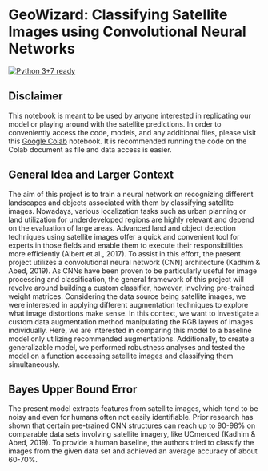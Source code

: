 # GeoWizard: Classifying Satellite Images using Convolutional Neural Networks

[![Python 3+7 ready](https://img.shields.io/badge/python-3.8%2B-yellowgreen.svg)](https://www.python.org/)

## Disclaimer
This notebook is meant to be used by anyone interested in replicating our model or playing around with the satellite predictions. In order to conveniently access the code, models, and any additional files, please visit this [Google Colab](https://colab.research.google.com/drive/1NV7bGt00F93xK9f7hazdZOva-JpbJV-x?usp=sharing) notebook. It is recommended running the code on the Colab document as file and data access is easier.

## General Idea and Larger Context
The aim of this project is to train a neural network on recognizing different landscapes and objects associated with them by classifying satellite images. Nowadays, various localization tasks such as urban planning or land utilization for underdeveloped regions are highly relevant and depend on the evaluation of large areas. Advanced land and object detection techniques using satellite images offer a quick and convenient tool for experts in those fields and enable them to execute their responsibilities more efficiently (Albert et al., 2017). To assist in this effort, the present project utilizes a convolutional neural network (CNN) architecture (Kadhim & Abed, 2019). As CNNs have been proven to be particularly useful for image processing and classification, the general framework of this project will revolve around building a custom classifier, however, involving pre-trained weight matrices. Considering the data source being satellite images, we were interested in applying different augmentation techniques to explore what image distortions make sense. In this context, we want to investigate a custom data augmentation method manipulating the RGB layers of images individually. Here, we are interested in comparing this model to a baseline model only utilizing recommended augmentations. Additionally, to create a generalizable model, we performed robustness analyses and tested the model on a function accessing satellite images and classifying them simultaneously.

## Bayes Upper Bound Error

The present model extracts features from satellite images, which tend to be noisy and even for humans often not easily identifiable. Prior research has shown that certain pre-trained CNN structures can reach up to 90-98% on comparable data sets involving satellite imagery, like UCmerced (Kadhim & Abed, 2019). To provide a human baseline, the authors tried to classify the images from the given data set and achieved an average accuracy of about 60-70%.
